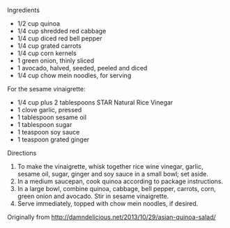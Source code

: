 Ingredients

* 1/2 cup quinoa
* 1/4 cup shredded red cabbage
* 1/4 cup diced red bell pepper
* 1/4 cup grated carrots
* 1/4 cup corn kernels
* 1 green onion, thinly sliced
* 1 avocado, halved, seeded, peeled and diced
* 1/4 cup chow mein noodles, for serving 

For the sesame vinaigrette:
* 1/4 cup plus 2 tablespoons STAR Natural Rice Vinegar
* 1 clove garlic, pressed
* 1 tablespoon sesame oil
* 1 tablespoon sugar
* 1 teaspoon soy sauce
* 1 teaspoon grated ginger

Directions

1. To make the vinaigrette, whisk together rice wine vinegar, garlic, sesame oil, sugar, ginger and soy sauce in a small bowl; set aside.
2. In a medium saucepan, cook quinoa according to package instructions.
3. In a large bowl, combine quinoa, cabbage, bell pepper, carrots, corn, green onion and avocado. Stir in sesame vinaigrette.
4. Serve immediately, topped with chow mein noodles, if desired.

Originally from
  http://damndelicious.net/2013/10/29/asian-quinoa-salad/
